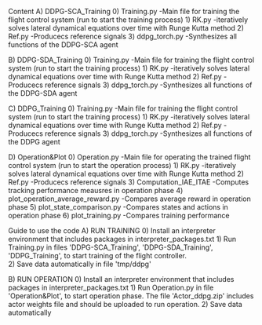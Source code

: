 Content
A) DDPG-SCA_Training
    0) Training.py  -Main file for training the flight control system (run to start the training process)
    1) RK.py  -iteratively solves lateral dynamical equations over time with Runge Kutta method
    2) Ref.py -Producecs reference signals
    3) ddpg_torch.py  -Synthesizes all functions of the DDPG-SCA agent

B) DDPG-SDA_Training
    0) Training.py  -Main file for training the flight control system (run to start the training process)
    1) RK.py  -iteratively solves lateral dynamical equations over time with Runge Kutta method
    2) Ref.py -Producecs reference signals
    3) ddpg_torch.py  -Synthesizes all functions of the DDPG-SDA agent

C) DDPG_Training
    0) Training.py  -Main file for training the flight control system (run to start the training process)
    1) RK.py  -iteratively solves lateral dynamical equations over time with Runge Kutta method
    2) Ref.py -Producecs reference signals
    3) ddpg_torch.py  -Synthesizes all functions of the DDPG agent

D) Operation&Plot
    0) Operation.py  -Main file for operating the trained flight control system (run to start the operation process)
    1) RK.py  -iteratively solves lateral dynamical equations over time with Runge Kutta method
    2) Ref.py -Producecs reference signals
    3) Computation_IAE_ITAE  -Computes tracking performance meausres in operation phase 
    4) plot_operation_average_reward.py  -Compares average reward in operation phase
    5) plot_state_comparison.py  -Compares states and actions in operation phase
    6) plot_training.py  -Compares training performance


Guide to use the code
A) RUN TRAINING
     0) Install an interpreter environment that includes packages in interpreter_packages.txt
     1) Run Training.py in files 'DDPG-SCA_Training', 'DDPG-SDA_Training', 'DDPG_Training', to start training of the flight controller.  
     2) Save data automatically in file 'tmp/ddpg'

B) RUN OPERATION
     0) Install an interpreter environment that includes packages in interpreter_packages.txt
     1) Run Operation.py in file 'Operation&Plot', to start operation phase. The file 'Actor_ddpg.zip' includes actor weights file and should be uploaded to run operation.
     2) Save data automatically      
